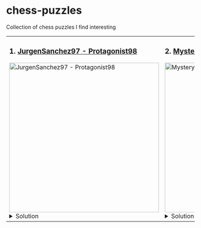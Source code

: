 # chess-puzzles
Collection of chess puzzles I find interesting


<table><tr><td><h3>1. <a href="https://lichess.org/522NFrjB#66">JurgenSanchez97 - Protagonist98</a></h3><img src="https://lichess1.org/export/fen.gif?fen=2b3r1%2F1pR2p2%2Fp2pk1p1%2FP6p%2F1P1BPP1P%2F4K1P1%2F8%2F8+w+-+-+5+34&color=white&lastMove=e8g8&variant=standard&theme=wood&piece=merida" alt="JurgenSanchez97 - Protagonist98" width="400"/><details><summary>Solution</summary>1. g4! {f5 is threatened with mate} hxg4 2. h5</details></td><td><h3>2. <a href="https://lichess.org/taQl7756#42">MysteryMAL - Welcome_to_Flagistan</a></h3><img src="https://lichess1.org/export/fen.gif?fen=2r2rk1%2Fpb1n4%2F3b2q1%2F2pp2N1%2F4p3%2F1P2P1P1%2FPB3P2%2F1Q1RRBK1+w+-+-+0+22&color=white&lastMove=b6c5&variant=standard&theme=wood&piece=merida" alt="MysteryMAL - Welcome_to_Flagistan" width="400"/><details><summary>Solution</summary>1. Qe4! {cannot do dxe4 because of Bc4+} Qxg5 2. Qe6+ Rf7 3. Qxd6</details></td></tr></table>
